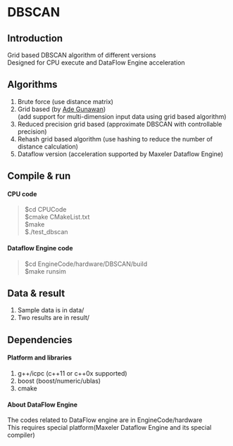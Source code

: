 DBSCAN
======

## Introduction  
Grid based DBSCAN algorithm of different versions  
Designed for CPU execute and DataFlow Engine acceleration  

## Algorithms  
1. Brute force (use distance matrix)  
2. Grid based (by [Ade Gunawan](http://alexandria.tue.nl/extra1/afstversl/wsk-i/gunawan2013.pdf))  
   (add support for multi-dimension input data using grid based algorithm)
3. Reduced precision grid based (approximate DBSCAN with controllable precision)  
4. Rehash grid based algorithm (use hashing to reduce the number of distance calculation)  
5. Dataflow version (acceleration supported by Maxeler Dataflow Engine)  

## Compile & run  
#### CPU code  
>  $cd CPUCode  
>  $cmake CMakeList.txt  
>  $make  
>  $./test_dbscan  

#### Dataflow Engine code  
>  $cd EngineCode/hardware/DBSCAN/build  
>  $make runsim  

## Data & result  
1. Sample data is in data/  
2. Two results are in result/ 

## Dependencies  
#### Platform and libraries  
1. g++/icpc (c++11 or c++0x supported)  
2. boost  (boost/numeric/ublas)  
3. cmake  

#### About DataFlow Engine   
The codes related to DataFlow engine are in EngineCode/hardware  
This requires special platform(Maxeler Dataflow Engine and its special compiler)  

